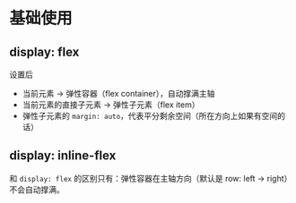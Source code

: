 # 基础使用

## display: flex

设置后

- 当前元素 -> 弹性容器（flex container），自动撑满主轴
- 当前元素的直接子元素 -> 弹性子元素（flex item）
- 弹性子元素的 `margin: auto`，代表平分剩余空间（所在方向上如果有空间的话）

<Demo name="flex" />

## display: inline-flex

和 `display: flex` 的区别只有：弹性容器在主轴方向（默认是 row: left -> right）不会自动撑满。

<Demo name="inline-flex" />
